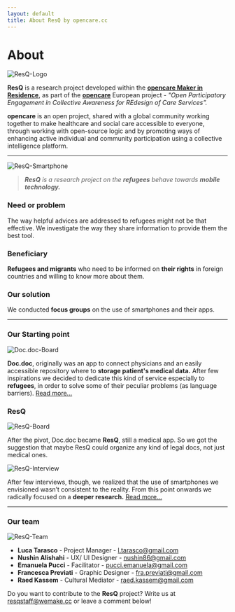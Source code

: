 ```yaml
---
layout: default
title: About ResQ by opencare.cc
---
```


# About

<img src="https://opencarecc.github.io/ResQ/assets/ResQ-about-logo.png" alt="ResQ-Logo">

<b>ResQ</b> is a research project developed within the <b>[opencare Maker in Residence](http://wemake.cc/opencare/maker-in-residence-en/)</b>, as part of the <b>[opencare](opencare.cc)</b> European project - <i>"Open Participatory Engagement in Collective Awareness for REdesign of Care Services”.</i>

<b>opencare</b> is an open project, shared with a global community working together to make healthcare and social care accessible to everyone, through working with open-source logic and by promoting ways of enhancing active individual and community participation using a collective intelligence platform.

***

<img src="https://opencarecc.github.io/ResQ/assets/ResQ-post-img-smartphone.jpg" alt="ResQ-Smartphone">

<blockquote><i><b>ResQ</b> is a research project on the <b>refugees</b> behave towards <b>mobile technology.</b></i></blockquote>

### Need or problem
The way helpful advices are addressed to refugees might not be that effective. We investigate the way they share information to provide them the best tool.

### Beneficiary
<b>Refugees and migrants</b> who need to be informed on <b>their rights</b> in foreign countries and willing to know more about them.

### Our solution
We conducted <b>focus groups</b> on the use of smartphones and their apps.

***

### Our Starting point
<img src="https://opencarecc.github.io/ResQ/assets/ResQ-post-img-Doc-doc-board-01.png" alt="Doc.doc-Board">

<b>Doc.doc</b>, originally was an app to connect physicians and an easily accessible repository where to <b>storage patient's medical data.</b> After few inspirations we decided to dedicate this kind of service especially to <b>refugees</b>, in order to solve some of their peculiar problems (as language barriers). [Read more...](https://opencarecc.github.io/ResQ/blog/2017/05/03/mir-application-doc-doc/)

### ResQ
<img src="https://opencarecc.github.io/ResQ/assets/ResQ-post-img-ResQ-board-01.png" alt="ResQ-Board">

After the pivot, Doc.doc became <b>ResQ</b>, still a medical app. So we got the suggestion that maybe ResQ could organize any kind of legal docs, not just medical ones.

<img src="https://opencarecc.github.io/ResQ/assets/ResQ-post-img-interview-resq.jpg" alt="ResQ-Interview">

After few interviews, though, we realized that the use of smartphones we envisioned wasn’t consistent to the reality. From this point onwards we radically focused on a <b>deeper research.</b> [Read more...](https://opencarecc.github.io/ResQ/blog/2017/06/14/mir-application-resq/)

***

### Our team
<img src="https://opencarecc.github.io/ResQ/assets/ResQ-post-img-acknowledgements.jpg" alt="ResQ-Team">

* <b>Luca Tarasco</b> - Project Manager - [l.tarasco@gmail.com](mailto:l.tarasco@gmail.com)
* <b>Nushin Alishahi</b> - UX/ UI Designer - [nushin86@gmail.com](mailto:nushin86@gmail.com)
* <b>Emanuela Pucci</b> - Facilitator - [pucci.emanuela@gmail.com](mailto:pucci.emanuela@gmail.com)
* <b>Francesca Previati</b> - Graphic Designer - [fra.previati@gmail.com](mailto:fra.previati@gmail.com)
* <b>Raed Kassem</b> - Cultural Mediator - [raed.kassem@gmail.com](mailto:raed.kassem@gmail.com)

Do you want to contribute to the <b>ResQ</b> project? Write us at [resqstaff@wemake.cc](mailto:resqstaff@wemake.cc) or leave a comment below!
